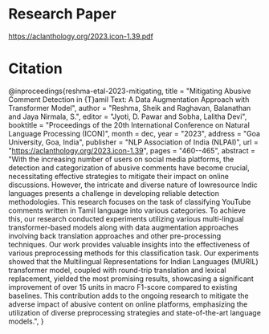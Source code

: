 # Research Paper
https://aclanthology.org/2023.icon-1.39.pdf

# Citation
@inproceedings{reshma-etal-2023-mitigating,
    title = "Mitigating Abusive Comment Detection in {T}amil Text: A Data Augmentation Approach with Transformer Model",
    author = "Reshma, Sheik  and
      Raghavan, Balanathan  and
      Jaya Nirmala, S.",
    editor = "Jyoti, D. Pawar  and
      Sobha, Lalitha Devi",
    booktitle = "Proceedings of the 20th International Conference on Natural Language Processing (ICON)",
    month = dec,
    year = "2023",
    address = "Goa University, Goa, India",
    publisher = "NLP Association of India (NLPAI)",
    url = "https://aclanthology.org/2023.icon-1.39",
    pages = "460--465",
    abstract = "With the increasing number of users on social media platforms, the detection and categorization of abusive comments have become crucial, necessitating effective strategies to mitigate their impact on online discussions. However, the intricate and diverse nature of lowresource Indic languages presents a challenge in developing reliable detection methodologies. This research focuses on the task of classifying YouTube comments written in Tamil language into various categories. To achieve this, our research conducted experiments utilizing various multi-lingual transformer-based models along with data augmentation approaches involving back translation approaches and other pre-processing techniques. Our work provides valuable insights into the effectiveness of various preprocessing methods for this classification task. Our experiments showed that the Multilingual Representations for Indian Languages (MURIL) transformer model, coupled with round-trip translation and lexical replacement, yielded the most promising results, showcasing a significant improvement of over 15 units in macro F1-score compared to existing baselines. This contribution adds to the ongoing research to mitigate the adverse impact of abusive content on online platforms, emphasizing the utilization of diverse preprocessing strategies and state-of-the-art language models.",
}
